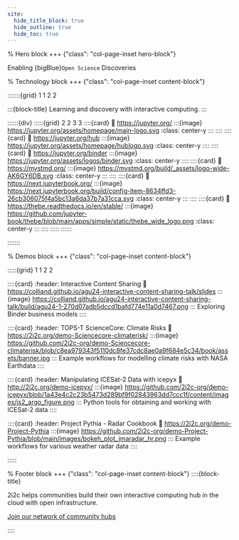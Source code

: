 ```yaml
---
site:
  hide_title_block: true
  hide_outline: true
  hide_toc: true
---
```


% Hero block
+++ {"class": "col-page-inset hero-block"}

Enabling {bigBlue}`Open Science` Discoveries

% Technology block
+++ {"class": "col-page-inset content-block"}

:::::::{grid} 1 1 2 2

:::{block-title}
Learning and discovery with interactive computing.
:::

::::::{div}
:::::{grid} 2 2 3 3
::::{card}
:link: https://jupyter.org/
:::{image} https://jupyter.org/assets/homepage/main-logo.svg
:class: center-y
:::
::::
::::{card}
:link: https://jupyter.org/hub
:::{image} https://jupyter.org/assets/homepage/hublogo.svg
:class: center-y
::::
::::{card}
:link: https://jupyter.org/binder
:::{image} https://jupyter.org/assets/logos/binder.svg
:class: center-y
::::
::::{card}
:link: https://mystmd.org/
:::{image} https://mystmd.org/build/_assets/logo-wide-AK6GY6DB.svg
:class: center-y
:::
::::
::::{card}
:link: https://next.jupyterbook.org/
:::{image} https://next.jupyterbook.org/build/config-item-8634ffd3-26cb306075f4a5bc13a6da37b7a31cca.svg
:class: center-y
:::
::::
::::{card}
:link: https://thebe.readthedocs.io/en/stable/
:::{image} https://github.com/jupyter-book/thebe/blob/main/apps/simple/static/thebe_wide_logo.png
:class: center-y
:::
::::
:::::
::::::

:::::::

% Demos block
+++ {"class": "col-page-inset content-block"}

:::::{grid} 1 1 2 2

::::{card}
:header: Interactive Content Sharing
:link: https://colliand.github.io/agu24-interactive-content-sharing-talk/slides
:::{image} https://colliand.github.io/agu24-interactive-content-sharing-talk/build/agu24-1-270d07adb5dccd1bafd774e11a0d7467.png
:::
Exploring Binder business models
::::

::::{card}
:header: TOPS-T ScienceCore: Climate Risks
:link: https://2i2c.org/demo-Sciencecore-climaterisk/
:::{image} https://github.com/2i2c-org/demo-Sciencecore-climaterisk/blob/c8ea979343f5110dc8fe37cdc8ae0a9f684e5c34/book/assets/banner.jpg
:::
Example workflows for modelling climate risks with NASA Earthdata
::::

::::{card}
:header: Manipulating ICESat-2 Data with icepyx
:link: http://2i2c.org/demo-icepyx/
:::{image} https://github.com/2i2c-org/demo-icepyx/blob/1a43e4c2c23b5473d289bf9f02843963dd7ccc1f/content/images/is2_argo_figure.png
:::
Python tools for obtaining and working with ICESat-2 data
::::

::::{card}
:header: Project Pythia - Radar Cookbook
:link: https://2i2c.org/demo-Project-Pythia
:::{image} https://github.com/2i2c-org/demo-Project-Pythia/blob/main/images/bokeh_plot_jmaradar_hr.png
:::
Example workflows for various weather radar data
::::

:::::

% Footer block
+++ {"class": "col-page-inset content-block"}
::::{block-title}

2i2c helps communities build their own interactive computing hub in the cloud with open infrastructure.

[Join our network of community hubs](https://2i2c.org/join/)

::::
